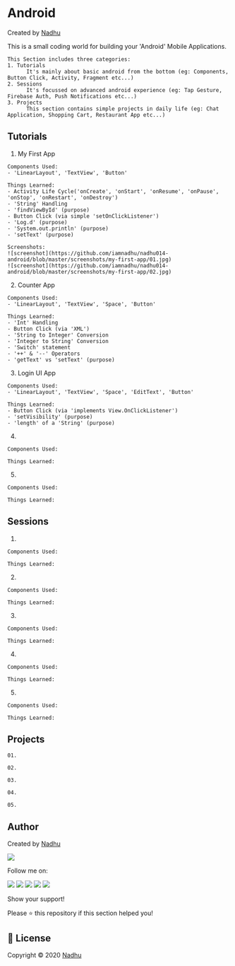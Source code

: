 # Android
Created by [Nadhu](https://github.com/iamnadhu)

This is a small coding world for building your 'Android' Mobile Applications.


```
This Section includes three categories:
1. Tutorials
      It's mainly about basic android from the bottom (eg: Components, Button Click, Activity, Fragment etc...)
2. Sessions
      It's focussed on advanced android experience (eg: Tap Gesture, Firebase Auth, Push Notifications etc...)
3. Projects
      This section contains simple projects in daily life (eg: Chat Application, Shopping Cart, Restaurant App etc...) 
```


## Tutorials

01. My First App
```
Components Used:
- 'LinearLayout', 'TextView', 'Button'

Things Learned:
- Activity Life Cycle('onCreate', 'onStart', 'onResume', 'onPause', 'onStop', 'onRestart', 'onDestroy')
- 'String' Handling
- 'findViewById' (purpose)
- Button Click (via simple 'setOnClickListener')
- 'Log.d' (purpose)
- 'System.out.println' (purpose)
- 'setText' (purpose)

Screenshots:
![screenshot](https://github.com/iamnadhu/nadhu014-android/blob/master/screenshots/my-first-app/01.jpg)
![screenshot](https://github.com/iamnadhu/nadhu014-android/blob/master/screenshots/my-first-app/02.jpg)
```

02. Counter App
```
Components Used:
- 'LinearLayout', 'TextView', 'Space', 'Button'

Things Learned:
- 'Int' Handling
- Button Click (via 'XML')
- 'String to Integer' Conversion
- 'Integer to String' Conversion
- 'Switch' statement
- '++' & '--' Operators 
- 'getText' vs 'setText' (purpose)
```

03. Login UI App
```
Components Used:
- 'LinearLayout', 'TextView', 'Space', 'EditText', 'Button'

Things Learned:
- Button Click (via 'implements View.OnClickListener')
- 'setVisibility' (purpose)
- 'length' of a 'String' (purpose)
```

04. 
```
Components Used:

Things Learned:
```

05. 
```
Components Used:

Things Learned:
```


## Sessions

01. 
```
Components Used:

Things Learned:
```

02. 
```
Components Used:

Things Learned:
```

03. 
```
Components Used:

Things Learned:
```

04. 
```
Components Used:

Things Learned:
```

05. 
```
Components Used:

Things Learned:
```


## Projects

```
01. 

02. 

03. 

04. 

05. 
```


## Author 
Created by [Nadhu](https://github.com/iamnadhu)

[<img src="https://github.com/iamnadhu/nadhu014-android/blob/master/screenshots/private/nadhu.jpg">](https://github.com/iamnadhu)

Follow me on: 

[<img src="https://github.com/iamnadhu/nadhu014-android/blob/master/screenshots/private/instagram-icon.png">](https://www.instagram.com/iamnadhu/)
[<img src="https://github.com/iamnadhu/nadhu014-android/blob/master/screenshots/private/whatsapp-icon.png">](https://api.whatsapp.com/send?phone=917293451396&lang=en)
[<img src="https://github.com/iamnadhu/nadhu014-android/blob/master/screenshots/private/facebook-icon.png">](https://www.facebook.com/iamnadhu/)
[<img src="https://github.com/iamnadhu/nadhu014-android/blob/master/screenshots/private/linkedin-icon.png">](https://www.linkedin.com/in/iamnadhu/)
[<img src="https://github.com/iamnadhu/nadhu014-android/blob/master/screenshots/private/telegram-icon.png">](https://t.me/iamnadhu)

Show your support!

Please ⭐️ this repository if this section helped you!


## 📝 License
Copyright © 2020 [Nadhu](https://github.com/iamnadhu)

